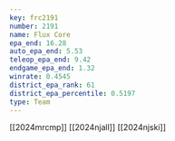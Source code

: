 ```yaml
---
key: frc2191
number: 2191
name: Flux Core
epa_end: 16.28
auto_epa_end: 5.53
teleop_epa_end: 9.42
endgame_epa_end: 1.32
winrate: 0.4545
district_epa_rank: 61
district_epa_percentile: 0.5197
type: Team
---
```

[[2024mrcmp]]
[[2024njall]]
[[2024njski]]
